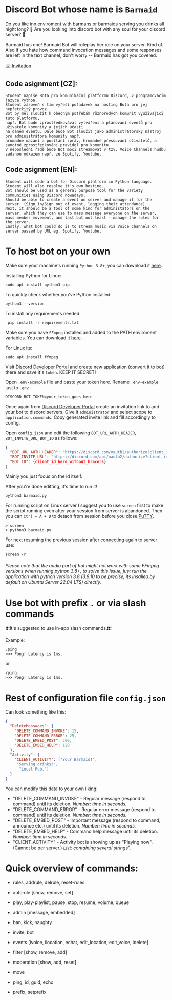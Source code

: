 # Discord Bot whose name is `Barmaid`
Do you like inn enviroment with barmans or barmaids serving you drinks all night long? :beer:
Are you looking into discord bot with any soul for your discord server? :ghost:

Barmaid has one! Barmaid Bot will roleplay her role on your server. Kind of.
Also if you hate how command invocation messages and some responses are left in the text channel, don't worry -- Barmaid has got you covered.

[:envelope: Invitation](https://discord.com/oauth2/authorize?client_id=821538075078557707&permissions=8&scope=bot%20applications.commands)

## Code asignment [CZ]:
```
Student napíše Bota pro komunikační platformu Discord, v programovacím jazyce Python.
Student zároveň s tím vyřeší požadavek na hosting Bota pro jej nepřetržitý provoz.
Bot by měl sloužit k obecným potřebám různorodých komunit využívající tuto platformu, 
např. Bot bude zprostředkovávat vytváření a plánování eventů pro uživatele komunity a jejich účasti 
na daném eventu. Dále bude Bot sloužit jako administrátorský nástroj pro administrátora komunity např. 
hromadné mazání a posílání zpráv, hromadné přesouvání uživatelů, a samotné zprostředkování pravidel pro komunitu.
V neposlední řadě bude Bot moci streamovat v tzv. Voice Channels hudbu zadanou odkazem např. ze Spotify, Youtube.
```

## Code asignment [EN]:
```
Student will code a bot for Discord platform in Python language. Student will also resolve it's own hosting.
Bot should be used as a general purpose tool for the variety communities using Discord nowadays.
Should be able to create a event on server and manage it for the server. (Sign in/Sign out of event, logging their attendance).
Next, it should be a tool of some kind for administators on the server, which they can use to mass message everyone on the server, mass member movement, and last but not least - manage the rules for the server.
Lastly, what bot could do is to stream music via Voice Channels on server passed by URL eg. Spotify, Youtube.
```

# To host bot on your own
Make sure your machine's running `Python 3.8+`, you can download it [here](https://www.python.org/).


Installing Python for Linux:
```
sudo apt install python3-pip
```
To quickly check whether you've Python installed:
```
python3 --version
```
To install any requirements needed:
```
 pip install -r requirements.txt
```

Make sure you have `FFmpeg` installed and added to the PATH enviroment variables. You can download it [here](https://www.ffmpeg.org/).

For Linux its:
```
sudo apt install ffmpeg
```

Visit [Discord Developer Portal](https://discord.com/developers/applications) and create new application (convert it to bot) there and save it's  `token`. KEEP IT SECRET!

Open `.env-example` file and paste your token here. Rename `.env-example` just to `.env`
```
DISCORD_BOT_TOKEN=your_token_goes_here
```


Once again from [Discord Developer Portal](https://discord.com/developers/applications) create an invitation link to add your bot to discord servers. Give it `administrator` and select scope to `application.commands`. Copy generated invite link and fill accordingly to config.

Open `config.json` and edit the following `BOT_URL_AUTH_HEADER`, `BOT_INVITE_URL`, `BOT_ID` as follows:
```json
{
  "BOT_URL_AUTH_HEADER": "https://discord.com/oauth2/authorize?client_id={client_id_here_without_bracers}",
  "BOT_INVITE_URL": "https://discord.com/api/oauth2/authorize?client_id={client_id_here_without_bracers}&permissions=8&scope=bot%20applications.commands",
  "BOT_ID": {client_id_here_without_bracers}
}
```
Mainly you just focus on the id itself.

After you're done editting, it's time to run it!
```
python3 barmaid.py
```
For running script on Linux server I suggest you to use `screen` first to make the script running even after your session from server is abandoned. Then you can `Ctrl + A + D` to detach from session before you close [PuTTY](https://www.putty.org/).
```
> screen
> python3 barmaid.py
```
For next resuming the previous session after connecting again to server use:
```
screen -r
```

###### Please note that the audio part of bot might not work with some FFmpeg versions when running python 3.8+, to solve this issue, just run the application with python version 3.8 (3.8.10 to be precise, its insalled by default on Ubuntu Server 22.04 LTS) directly.

# Use bot with prefix `.` or via slash commands
:heavy_exclamation_mark::heavy_exclamation_mark::heavy_exclamation_mark:It's suggested to use in-app slash commands.:heavy_exclamation_mark::heavy_exclamation_mark::heavy_exclamation_mark:

Example:
```
.ping
>>> Pong! Latency is 1ms.
```
or
```
/ping
>>> Pong! Latency is 1ms.
```
# Rest of configuration file `config.json`
Can look something like this:
```json
{
  "DeleteMessages": {
    "DELETE_COMMAND_INVOKE": 15,
    "DELETE_COMMAND_ERROR": 25,
    "DELETE_EMBED_POST": 300,
    "DELETE_EMBED_HELP": 120
  },
  "Activity": {
    "CLIENT_ACTIVITY": ["Your Barmaid!",
     "Serving drinks!",
      "Local Pub."]
  }
}
```
You can modify this data to your own liking:
- "DELETE_COMMAND_INVOKE" - Regular message (respond to command) until its deletion. *Number: time in seconds.*
- "DELETE_COMMAND_ERROR" - Regular error message (respond to command) until its deletion. *Number: time in seconds.*
- "DELETE_EMBED_POST" - Important message (respond to command, announce etc.) until its deletion. *Number: time in seconds.*
- "DELETE_EMBED_HELP" - Command help message until its deletion. *Number: time in seconds.*
- "CLIENT_ACTIVITY" - Activity bot is showing up as "Playing now". (Cannot be per server.) *List: containing several strings".*

# Quick overview of commands:

- rules, addrule, delrule, reset-rules

- autorole [show, remove, set]

- play, play-playlist, pause, stop, resume, volume, queue

- admin [message, embedded]

- ban, kick, naughty

- invite, bot

- events [ivoice, ilocation, echat, edit_location, edit_voice, idelete]

- filter [show, remove, add]

- moderation [show, add, reset]

- move

- ping, id, guid, echo

- prefix, setprefix

